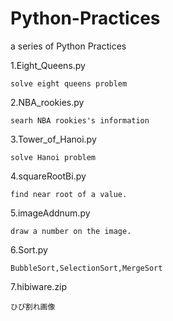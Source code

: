 # Python-Practices
a series of Python Practices
  
  1.Eight_Queens.py	
  
  
    solve eight queens problem 
  2.NBA_rookies.py	
  
  
    searh NBA rookies's information
  3.Tower_of_Hanoi.py	
  
  
    solve Hanoi problem
  4.squareRootBi.py
  
  
    find near root of a value.

  5.imageAddnum.py
  
    draw a number on the image.

  6.Sort.py
  
    BubbleSort,SelectionSort,MergeSort
  
  7.hibiware.zip

    ひび割れ画像
